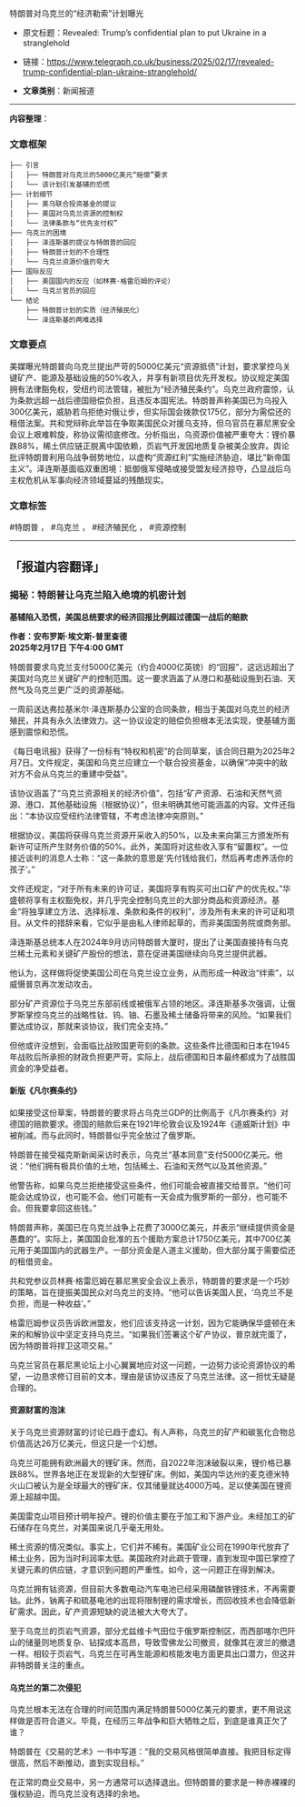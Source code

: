 特朗普对乌克兰的“经济勒索”计划曝光  
  - 原文标题：Revealed: Trump’s confidential plan to put Ukraine in a stranglehold  
  - 链接：https://www.telegraph.co.uk/business/2025/02/17/revealed-trump-confidential-plan-ukraine-stranglehold/  

- **文章类别**：新闻报道  

---

**内容整理**：  

### 文章框架  
```
├── 引言
│   ├── 特朗普对乌克兰的5000亿美元“赔偿”要求
│   └── 该计划引发基辅的恐慌  
├── 计划细节
│   ├── 美乌联合投资基金的提议
│   ├── 美国对乌克兰资源的控制权
│   └── 法律条款与“优先支付权”  
├── 乌克兰的困境
│   ├── 泽连斯基的提议与特朗普的回应
│   ├── 特朗普计划的不合理性  
│   └── 乌克兰资源价值的夸大  
├── 国际反应
│   ├── 美国国内的反应（如林赛·格雷厄姆的评论）
│   └── 乌克兰官员的回应  
└── 结论
    ├── 特朗普计划的实质（经济殖民化）
    └── 泽连斯基的两难选择
```  

### 文章要点  

美媒曝光特朗普向乌克兰提出严苛的5000亿美元“资源抵债”计划，要求掌控乌关键矿产、能源及基础设施的50%收入，并享有新项目优先开发权。协议规定美国拥有法律豁免权，受纽约司法管辖，被批为“经济殖民条约”。乌克兰政府震惊，认为条款远超一战后德国赔偿负担，且违反本国宪法。特朗普声称美国已为乌投入300亿美元，威胁若乌拒绝对俄让步，但实际国会拨款仅175亿，部分为需偿还的租借法案。共和党辩称此举旨在争取美国民众对援乌支持，但乌官员在慕尼黑安全会议上艰难斡旋，称协议需彻底修改。分析指出，乌资源价值被严重夸大：锂价暴跌88%，稀土供应链正脱离中国依赖，页岩气开发因地质复杂被美企放弃。舆论批评特朗普利用乌战争弱势地位，以虚构“资源红利”实施经济胁迫，堪比“新帝国主义”。泽连斯基面临双重困境：抵御俄军侵略或接受盟友经济掠夺，凸显战后乌主权危机从军事向经济领域蔓延的残酷现实。

### 文章标签  
#特朗普 ， #乌克兰 ， #经济殖民化 ， #资源控制  

---


## 「报道内容翻译」

### 揭秘：特朗普让乌克兰陷入绝境的机密计划

**基辅陷入恐慌，美国总统要求的经济回报比例超过德国一战后的赔款**

**作者：安布罗斯·埃文斯-普里查德**  
**2025年2月17日 下午4:00 GMT**

特朗普要求乌克兰支付5000亿美元（约合4000亿英镑）的“回报”，这远远超出了美国对乌克兰关键矿产的控制范围。这一要求涵盖了从港口和基础设施到石油、天然气及乌克兰更广泛的资源基础。

一周前送达弗拉基米尔·泽连斯基办公室的合同条款，相当于美国对乌克兰的经济殖民，并具有永久法律效力。这一协议设定的赔偿负担根本无法实现，使基辅方面感到震惊和恐慌。

《每日电讯报》获得了一份标有“特权和机密”的合同草案，该合同日期为2025年2月7日。文件规定，美国和乌克兰应建立一个联合投资基金，以确保“冲突中的敌对方不会从乌克兰的重建中受益”。

该协议涵盖了“乌克兰资源相关的经济价值”，包括“矿产资源、石油和天然气资源、港口、其他基础设施（根据协议）”，但未明确其他可能涵盖的内容。文件还指出：“本协议应受纽约法律管辖，不考虑法律冲突原则。”

根据协议，美国将获得乌克兰资源开采收入的50%，以及未来向第三方颁发所有新许可证所产生财务价值的50%。此外，美国将对这些收入享有“留置权”。一位接近谈判的消息人士称：“这一条款的意思是‘先付钱给我们，然后再考虑养活你的孩子’。”

文件还规定，“对于所有未来的许可证，美国将享有购买可出口矿产的优先权。”华盛顿将享有主权豁免权，并几乎完全控制乌克兰的大部分商品和资源经济。基金“将独享建立方法、选择标准、条款和条件的权利”，涉及所有未来的许可证和项目。从文件的措辞来看，它似乎是由私人律师起草的，而非美国国务院或商务部。

泽连斯基总统本人在2024年9月访问特朗普大厦时，提出了让美国直接持有乌克兰稀土元素和关键矿产股份的想法，意在促进美国继续向乌克兰提供武器。

他认为，这样做将促使美国公司在乌克兰设立业务，从而形成一种政治“绊索”，以威慑普京再次发动攻击。

部分矿产资源位于乌克兰东部前线或被俄军占领的地区。泽连斯基多次强调，让俄罗斯掌控乌克兰的战略性钛、钨、铀、石墨及稀土储备将带来的风险。“如果我们要达成协议，那就来谈协议，我们完全支持。”

但他或许没想到，会面临比战败国更苛刻的条款。这些条件比德国和日本在1945年战败后所承担的财政负担更严苛。实际上，战后德国和日本最终都成为了战胜国资金的净受益者。

#### 新版《凡尔赛条约》

如果接受这份草案，特朗普的要求将占乌克兰GDP的比例高于《凡尔赛条约》对德国的赔款要求。德国的赔款后来在1921年伦敦会议及1924年《道威斯计划》中被削减。而与此同时，特朗普似乎完全放过了俄罗斯。

特朗普在接受福克斯新闻采访时表示，乌克兰“基本同意”支付5000亿美元。他说：“他们拥有极具价值的土地，包括稀土、石油和天然气以及其他资源。”

他警告称，如果乌克兰拒绝接受这些条件，他们可能会被直接交给普京。“他们可能会达成协议，也可能不会。他们可能有一天会成为俄罗斯的一部分，也可能不会。但我要拿回这些钱。”

特朗普声称，美国已在乌克兰战争上花费了3000亿美元，并表示“继续提供资金是愚蠢的”。实际上，美国国会批准的五个援助方案总计1750亿美元，其中700亿美元用于美国国内的武器生产。一部分资金是人道主义援助，但大部分属于需要偿还的租借资金。

共和党参议员林赛·格雷厄姆在慕尼黑安全会议上表示，特朗普的要求是一个巧妙的策略，旨在提振美国民众对乌克兰的支持。“他可以告诉美国人民，‘乌克兰不是负担，而是一种收益’。”

格雷厄姆参议员告诉欧洲盟友，他们应该支持这一计划，因为它能确保华盛顿在未来的和解协议中坚定支持乌克兰。“如果我们签署这个矿产协议，普京就完蛋了，因为特朗普将捍卫这项交易。”

乌克兰官员在慕尼黑论坛上小心翼翼地应对这一问题，一边努力谈论资源协议的希望，一边恳求修订目前的文本，理由是该协议违反了乌克兰法律。这一担忧无疑是合理的。

#### 资源财富的泡沫

关于乌克兰资源财富的讨论已趋于虚幻。有人声称，乌克兰的矿产和碳氢化合物总价值高达26万亿美元，但这只是一个幻想。

乌克兰可能拥有欧洲最大的锂矿床。然而，自2022年泡沫破裂以来，锂价格已暴跌88%。世界各地正在发现新的大型锂矿床。例如，美国内华达州的麦克德米特火山口被认为是全球最大的锂矿床，仅其储量就达4000万吨，足以使美国在锂资源上超越中国。

美国雷克山项目预计明年投产。锂的价值主要在于加工和下游产业。未经加工的矿石储存在乌克兰，对美国来说几乎毫无用处。

稀土资源的情况类似。事实上，它们并不稀有。美国矿业公司在1990年代放弃了稀土业务，因为当时利润率太低。美国政府对此疏于管理，直到发现中国已掌控了关键元素的供应链，才意识到问题的严重性。如今，这一问题正在得到解决。

乌克兰拥有钴资源，但目前大多数电动汽车电池已经采用磷酸铁锂技术，不再需要钴。此外，钠离子和硫基电池的出现将限制锂的需求增长，而回收技术也会降低新矿需求。因此，矿产资源短缺的说法被大大夸大了。

至于乌克兰的页岩气资源，部分尤兹维卡气田位于俄罗斯控制区，而西部喀尔巴阡山的储量则地质复杂、钻探成本高昂，导致雪佛龙公司撤资，就像其在波兰的撤退一样。相较于页岩气，乌克兰在可再生能源和核能发电方面更具出口潜力，但这并非特朗普关注的重点。

#### 乌克兰的第二次侵犯

乌克兰根本无法在合理的时间范围内满足特朗普5000亿美元的要求，更不用说这样做是否符合道义。毕竟，在经历三年战争和巨大牺牲之后，到底是谁真正欠了谁？

特朗普在《交易的艺术》一书中写道：“我的交易风格很简单直接。我把目标定得很高，然后不断推动，直到实现目标。”

在正常的商业交易中，另一方通常可以选择退出。但特朗普的要求是一种赤裸裸的强权胁迫，而乌克兰没有选择的余地。

